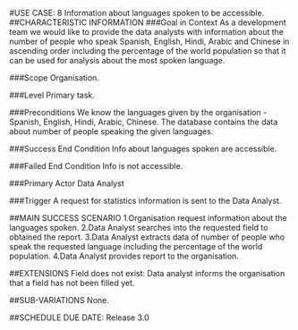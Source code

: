 #USE CASE: 8 Information about languages spoken to be accessible.
##CHARACTERISTIC INFORMATION
###Goal in Context
As a development team we would like  to provide the data analysts with information about the number of people who speak Spanish, English, Hindi, Arabic and Chinese in ascending order including the percentage of the world population so that it can be used for analysis about the most spoken language.

###Scope
Organisation.

###Level
Primary task.

###Preconditions
We know the languages given by the organisation - Spanish, English, Hindi, Arabic, Chinese. The database contains the data about number of people speaking the given languages.

###Success End Condition
Info about languages spoken are accessible.

###Failed End Condition
Info is not accessible.

###Primary Actor
Data Analyst

###Trigger
A request for statistics information is sent to the Data Analyst.

##MAIN SUCCESS SCENARIO
1.Organisation request information about the languages spoken.
2.Data Analyst searches into the requested field to obtained the report.
3.Data Analyst extracts data of number of people who speak the requested language including the percentage of the world population.
4.Data Analyst provides report to the organisation.

##EXTENSIONS
Field does not exist:
Data analyst informs the organisation that a field has not been filled yet.

##SUB-VARIATIONS
None.

##SCHEDULE
DUE DATE: Release 3.0
